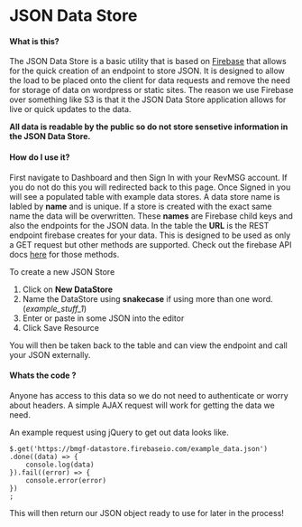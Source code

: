 # JSON Data Store
#### What is this?
The JSON Data Store is a basic utility that is based on [Firebase](www.google.firebase.com)
that allows for the quick creation of an endpoint to store JSON. It is designed to allow the load to be placed onto the client for data requests and remove the need for storage of data on wordpress or static sites. The reason we use Firebase over something like S3 is that it the JSON Data Store application allows for live or quick updates to the data.

**All data is readable by the public so do not store sensetive information in the JSON Data Store.**

#### How do I use it? 
First navigate to Dashboard and then Sign In with your RevMSG account. If you do not do this you will redirected back to this page. Once Signed in you will see a populated table with example data stores. A data store name is labled by **name** and is unique. If a store is created with the exact same name the data will be overwritten. These **names** are Firebase child keys and also the endpoints for the JSON data. In the table the **URL** is the REST endpoint firebase creates for your data. This is designed to be used as only a GET request but other methods are supported. Check out the firebase API docs [here](https://firebase.google.com/docs/reference/rest/database/) for those methods.

To create a new JSON Store 
1. Click on **New DataStore**
2. Name the DataStore using **snakecase** if using more than one word. (*example_stuff_1*)
3. Enter or paste in some JSON into the editor
4. Click Save Resource

You will then be taken back to the table and can view the endpoint and call your JSON externally. 

#### Whats the code ?

Anyone has access to this data so we do not need to authenticate or worry about headers. A simple AJAX request will work for getting the data we need. 

An example request using jQuery to get out data looks like.

```
$.get('https://bmgf-datastore.firebaseio.com/example_data.json')
.done((data) => {
	console.log(data)
}).fail((error) => {
    console.error(error)
})
;
```

This will then return our JSON object ready to use for later in the process!
